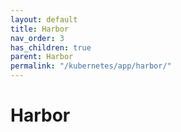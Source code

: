 ```yaml
---
layout: default
title: Harbor
nav_order: 3
has_children: true
parent: Harbor
permalink: "/kubernetes/app/harbor/"
---
```


# Harbor
